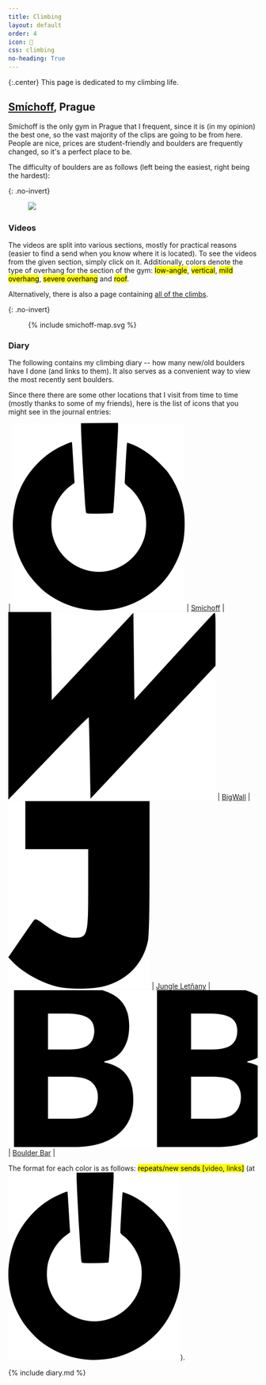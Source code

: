 ```yaml
---
title: Climbing
layout: default
order: 4
icon: 
css: climbing
no-heading: True
---
```


{:.center}
This page is dedicated to my climbing life.

## [Smíchoff](https://www.lezeckecentrum.cz/cs/), Prague
Smíchoff is the only gym in Prague that I frequent, since it is (in my opinion) the best one, so the vast majority of the clips are going to be from here. People are nice, prices are student-friendly and boulders are frequently changed, so it's a perfect place to be.

The difficulty of boulders are as follows (left being the easiest, right being the hardest):

{: .no-invert}
<figure>
<img src="smichoff-grading.webm">
</figure>

### Videos
The videos are split into various sections, mostly for practical reasons (easier to find a send when you know where it is located). To see the videos from the given section, simply click on it. Additionally, colors denote the type of overhang for the section of the gym: <mark class="climbing climbing-low-angle">low-angle</mark>, <mark class="climbing climbing-vertical">vertical</mark>, <mark class="climbing climbing-mild-overhang">mild overhang</mark>, <mark class="climbing climbing-severe-overhang">severe overhang</mark> and <mark class="climbing climbing-roof">roof</mark>.

Alternatively, there is also a page containing [all of the climbs](/climbing/zones/all).

{: .no-invert}
<figure>
{% include smichoff-map.svg %}
</figure>

### Diary
The following contains my climbing diary -- how many new/old boulders have I done (and links to them). It also serves as a convenient way to view the most recently sent boulders.

Since there there are some other locations that I visit from time to time (mostly thanks to some of my friends), here is the list of icons that you might see in the journal entries:

| <img class='climbing-location-logo-middle' src='/climbing/location-logos/smichoff.svg'/> \| [Smíchoff](https://www.lezeckecentrum.cz/cs/) | <img class='climbing-location-logo-middle' src='/climbing/location-logos/bigwall.svg'/> \| [BigWall](https://www.big-wall.cz/) | <img class='climbing-location-logo-middle' src='/climbing/location-logos/jungle.svg'/> \| [Jungle Letňany](https://www.jungleletnany.cz/) | <img class='climbing-location-logo-middle' src='/climbing/location-logos/boulder-bar.svg'/> \| [Boulder Bar](https://www.boulder.cz/) |

The format for each color is as follows: <mark class="climbing-diary-record climbing-red climbing-red-text">repeats/<span class="underline">new sends</span> [<a>video</a>, <a>links</a>]</mark> (at <img class='climbing-location-logo' src='/climbing/location-logos/smichoff.svg'/>).

{% include diary.md %}

